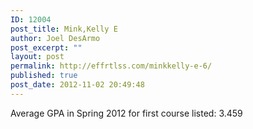 ```yaml
---
ID: 12004
post_title: Mink,Kelly E
author: Joel DesArmo
post_excerpt: ""
layout: post
permalink: http://effrtlss.com/minkkelly-e-6/
published: true
post_date: 2012-11-02 20:49:48
---
```

<p>Average GPA in Spring 2012 for first course listed: 3.459</p>
